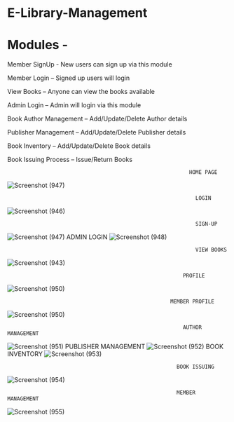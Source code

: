 # E-Library-Management

# Modules -

Member SignUp - New users can sign up via this module

Member Login – Signed up users will login 

View Books – Anyone can view the books available

Admin Login – Admin will login via this module

Book Author Management – Add/Update/Delete Author details

Publisher Management – Add/Update/Delete Publisher details

Book Inventory – Add/Update/Delete Book details

Book Issuing Process – Issue/Return Books
  
                                                              HOME PAGE
![Screenshot (947)](https://user-images.githubusercontent.com/59928861/166836443-e0faa101-2f29-43f1-a13e-f8b042106219.png)
                                                  
                                                                LOGIN                                 
![Screenshot (946)](https://user-images.githubusercontent.com/59928861/166836954-49d9ce35-387a-442a-a2c0-9f9f3f02ae41.png)

                                                                SIGN-UP
![Screenshot (947)](https://user-images.githubusercontent.com/59928861/166837004-ea97fa08-d7af-4544-95b8-3b40948a3dfb.png)
                                                              ADMIN LOGIN
 ![Screenshot (948)](https://user-images.githubusercontent.com/59928861/166837370-c6014621-c4de-4e5a-ad3b-c1cb99475d80.png)

                                                                VIEW BOOKS
![Screenshot (943)](https://user-images.githubusercontent.com/59928861/166837121-25005b97-622e-47ed-a28a-913877f7db9a.png)

                                                            PROFILE
 ![Screenshot (950)](https://user-images.githubusercontent.com/59928861/166837905-61bca5e4-96c2-4611-9b77-92a2023f6e1d.png)
 
                                                        MEMBER PROFILE
  ![Screenshot (950)](https://user-images.githubusercontent.com/59928861/166838143-646fa362-9eb9-49bf-b714-e6e32a103a16.png)
  
                                                            AUTHOR MANAGEMENT
  ![Screenshot (951)](https://user-images.githubusercontent.com/59928861/166838190-6a4ab295-1649-4f06-97d9-519d09d676f4.png)
                                                            PUBLISHER MANAGEMENT
    ![Screenshot (952)](https://user-images.githubusercontent.com/59928861/166838216-fa70955b-2508-419d-ad99-09412ae22e61.png)
                                                          BOOK INVENTORY
![Screenshot (953)](https://user-images.githubusercontent.com/59928861/166838258-7ab0e535-22c7-4248-8bd1-e4cf6403c107.png)

                                                          BOOK ISSUING
![Screenshot (954)](https://user-images.githubusercontent.com/59928861/166838273-acc61a40-99a1-413c-871b-51b5c8c77dcd.png)

                                                          MEMBER MANAGEMENT
![Screenshot (955)](https://user-images.githubusercontent.com/59928861/166838284-cad0a74d-9d84-412e-b6a4-6098b0b80fb1.png)
